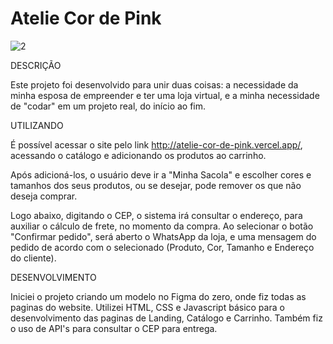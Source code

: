 # Atelie Cor de Pink

![2](https://user-images.githubusercontent.com/106829027/217300334-63eaa9b4-a4a5-4dd1-a4ec-6fe1238cb481.png)

DESCRIÇÃO

Este projeto foi desenvolvido para unir duas coisas: a necessidade da minha esposa de empreender e ter uma loja virtual, e a minha necessidade de "codar" em um projeto real, do início ao fim.

UTILIZANDO

É possível acessar o site pelo link http://atelie-cor-de-pink.vercel.app/, acessando o catálogo e adicionando os produtos ao carrinho.

Após adicioná-los, o usuário deve ir a "Minha Sacola" e escolher cores e tamanhos dos seus produtos, ou se desejar, pode remover os que não deseja comprar.

Logo abaixo, digitando o CEP, o sistema irá consultar o endereço, para auxiliar o cálculo de frete, no momento da compra.
Ao selecionar o botão "Confirmar pedido", será aberto o WhatsApp da loja, e uma mensagem do pedido de acordo com o selecionado (Produto, Cor, Tamanho e Endereço do cliente).

DESENVOLVIMENTO

Iniciei o projeto criando um modelo no Figma do zero, onde fiz todas as paginas do website. 
Utilizei HTML, CSS e Javascript básico para o desenvolvimento das paginas de Landing, Catálogo e Carrinho. Também fiz o uso de API's para consultar o CEP para entrega.
